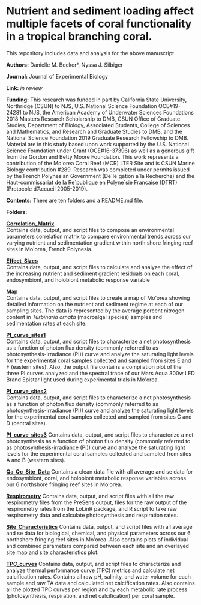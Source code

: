 # Nutrient and sediment loading affect multiple facets of coral functionality in a tropical branching coral.

This repository includes data and analysis for the above manuscript

**Authors:** Danielle M. Becker*, Nyssa J. Silbiger

**Journal:** Journal of Experimental Biology

**Link:** *in review*

**Funding:** This research was funded in part by California State University, Northridge (CSUN) to NJS, U.S. National Science Foundation OCE#19-24281 to NJS, the American Academy of Underwater Sciences Foundations 2018 Masters Research Scholarship to DMB, CSUN Office of Graduate Studies, Department of Biology, Associated Students, College of Sciences and Mathematics, and Research and Graduate Studies to DMB, and the National Science Foundation 2019 Graduate Research Fellowship to DMB. Material are in this study based upon work supported by the U.S. National Science Foundation under Grant (OCE#16-37396) as well as a generous gift from the Gordon and Betty Moore Foundation. This work represents a contribution of the Mo'orea Coral Reef (MCR) LTER Site and is CSUN Marine Biology contribution #289. Research was completed under permits issued by the French Polynesian Government (De´le´gation a`la Recherche) and the Haut-commissariat de la Re´publique en Polyne´sie Francaise (DTRT) (Protocole d’Accueil 2005-2019).

**Contents:** There are ten folders and a README.md file.

**Folders:**

**[Correlation_Matrix](Nutrient_sediment_loading_affect_coral_functionality/Correlation_Matrix)**    
Contains data, output, and script files to compose an environmental parameters correlation matrix to compare environmental trends across our varying nutrient and sedimentation gradient within north shore fringing reef sites in Mo'orea, French Polynesia.

**[Effect_Sizes](Nutrient_sediment_loading_affect_coral_functionality/Effect_Sizes)**          
Contains data, output, and script files to calculate and analyze the effect of the increasing nutrient and sediment gradient residuals on each coral, endosymbiont, and holobiont metabolic response variable

**[Map](Nutrient_sediment_loading_affect_coral_functionality/Map)**  
Contains data, output, and script files to create a map of Mo'orea showing detailed information on the nutrient and sediment regime at each of our sampling sites. The data is represented by the average percent nitrogen content in *Turbinaria ornata* (macroalgal species) samples and sedimentation rates at each site. 

**[PI_curve_sites1](Nutrient_sediment_loading_affect_coral_functionality/PI_curves_sites1)**  
Contains data, output, and script files to characterize a net photosynthesis as a function of photon flux density (commonly referred to as photosynthesis-irradiance (PI)) curve and analyze the saturating light levels for the experimental coral samples collected and sampled from sites E and F (eastern sites). Also, the output file contains a compilation plot of the three PI curves analyzed and the spectral trace of our Mars Aqua 300w LED Brand Epistar light used during experimental trials in Mo'orea.

**[PI_curve_sites2](Nutrient_sediment_loading_affect_coral_functionality/PI_curves_sites2)**  
Contains data, output, and script files to characterize a net photosynthesis as a function of photon flux density (commonly referred to as photosynthesis-irradiance (PI)) curve and analyze the saturating light levels for the experimental coral samples collected and sampled from sites C and D (central sites). 

**[PI_curve_sites3](Nutrient_sediment_loading_affect_coral_functionality/PI_curves_sites3)**
Contains data, output, and script files to characterize a net photosynthesis as a function of photon flux density (commonly referred to as photosynthesis-irradiance (PI)) curve and analyze the saturating light levels for the experimental coral samples collected and sampled from sites A and B (western sites).

**[Qa_Qc_Site_Data](Nutrient_sediment_loading_affect_coral_functionality/Qa_Qc_Site_Data)**
Contains a clean data file with all average and se data for endosymbiont, coral, and holobiont metabolic response variables across our 6 northshore fringing reef sites in Mo'orea.

**[Respirometry](Nutrient_sediment_loading_affect_coral_functionality/Respirometry)**
Contains data, output, and script files with all the raw respirometry files from the PreSens output, files for the raw output of the respirometry rates from the LoLinR package, and R script to take raw respirometry data and calculate photosynthesis and respiration rates.

**[Site_Characteristics](Nutrient_sediment_loading_affect_coral_functionality/Site_Characteristics)**
Contains data, output, and script files with all average and se data for biological, chemical, and physical parameters across our 6 northshore fringing reef sites in Mo'orea. Also contains plots of individual and combined parameters compared between each site and an overlayed site map and site characteristics plot.

**[TPC_curves](Nutrient_sediment_loading_affect_coral_functionality/TPC_curves)**
Contains data, output, and script files to characterize and analyze thermal performance curve (TPC) metrics and calculate net calcification rates. Contains all raw pH, salinity, and water volume for each sample and raw TA data and calculated net calcification rates. Also contains all the plotted TPC curves per region and by each metabolic rate process (photosynthesis, respiration, and net calcification) per coral sample.







